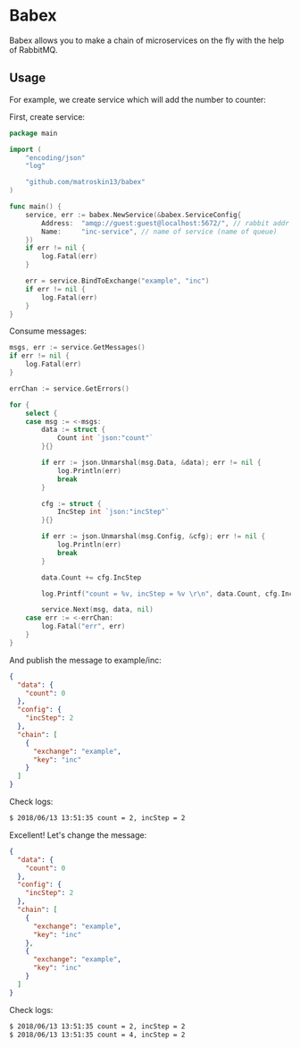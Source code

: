 # Babex

Babex allows you to make a chain of microservices on the fly with the help of RabbitMQ.

## Usage

For example, we create service which will add the number to counter:

First, create service:

```go
package main

import (
    "encoding/json"
    "log"

    "github.com/matroskin13/babex"
)

func main() {
    service, err := babex.NewService(&babex.ServiceConfig{
        Address:  "amqp://guest:guest@localhost:5672/", // rabbit addr
        Name:     "inc-service", // name of service (name of queue)
    })
    if err != nil {
        log.Fatal(err)
    }

    err = service.BindToExchange("example", "inc")
    if err != nil {
        log.Fatal(err)
    }
}
```

Consume messages:

```go
msgs, err := service.GetMessages()
if err != nil {
    log.Fatal(err)
}

errChan := service.GetErrors()

for {
    select {
    case msg := <-msgs:
        data := struct {
            Count int `json:"count"`
        }{}

        if err := json.Unmarshal(msg.Data, &data); err != nil {
            log.Println(err)
            break
        }

        cfg := struct {
            IncStep int `json:"incStep"`
        }{}

        if err := json.Unmarshal(msg.Config, &cfg); err != nil {
            log.Println(err)
            break
        }

        data.Count += cfg.IncStep

        log.Printf("count = %v, incStep = %v \r\n", data.Count, cfg.IncStep)

        service.Next(msg, data, nil)
    case err := <-errChan:
        log.Fatal("err", err)
    }
}
```

And publish the message to example/inc:

```json
{
  "data": {
    "count": 0
  },
  "config": {
    "incStep": 2
  },
  "chain": [
    {
      "exchange": "example",
      "key": "inc"
    }
  ]
}
```

Check logs:

```bash
$ 2018/06/13 13:51:35 count = 2, incStep = 2
```

Excellent! Let's change the message:

```json
{
  "data": {
    "count": 0
  },
  "config": {
    "incStep": 2
  },
  "chain": [
    {
      "exchange": "example",
      "key": "inc"
    },
    {
      "exchange": "example",
      "key": "inc"
    }
  ]
}
```

Check logs:

```bash
$ 2018/06/13 13:51:35 count = 2, incStep = 2
$ 2018/06/13 13:51:35 count = 4, incStep = 2
```
